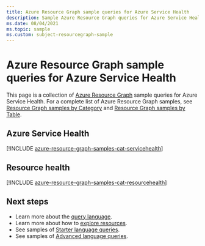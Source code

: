 ```yaml
---
title: Azure Resource Graph sample queries for Azure Service Health
description: Sample Azure Resource Graph queries for Azure Service Health showing use of resource types and tables to access Azure Service Health related resources and properties.
ms.date: 08/04/2021
ms.topic: sample
ms.custom: subject-resourcegraph-sample
---
```

# Azure Resource Graph sample queries for Azure Service Health

This page is a collection of [Azure Resource Graph](../governance/resource-graph/overview.md) sample
queries for Azure Service Health. For a complete list of Azure Resource Graph samples, see
[Resource Graph samples by Category](../governance/resource-graph/samples/samples-by-category.md)
and [Resource Graph samples by Table](../governance/resource-graph/samples/samples-by-table.md).

## Azure Service Health

[!INCLUDE [azure-resource-graph-samples-cat-servicehealth](../../includes/resource-graph/samples/bycat/azure-service-health.md)]

## Resource health

[!INCLUDE [azure-resource-graph-samples-cat-resourcehealth](../../includes/resource-graph/samples/bycat/resource-health.md)]

## Next steps

- Learn more about the [query language](../governance/resource-graph/concepts/query-language.md).
- Learn more about how to [explore resources](../governance/resource-graph/concepts/explore-resources.md).
- See samples of [Starter language queries](../governance/resource-graph/samples/starter.md).
- See samples of [Advanced language queries](../governance/resource-graph/samples/advanced.md).
